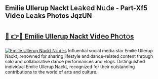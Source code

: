 ## Emilie Ullerup Nackt Le𝚊k𝚎d N𝚞𝚍e - Part-Xf5 Vid𝚎o Le𝚊ks Photos JqzUN

# <h2><a href="http://fbaxha3.evod.top/?m=Emilie+Ullerup+Nackt">🔗 👉🔴 Emilie Ullerup Nackt Vid𝚎o Ph𝚘t𝚘s</a></h2>

[![Emilie Ullerup Nackt N𝚞d𝚎s](https://i.imgur.com/8V9OHl7.gif)](http://fbaxha3.evod.top/?m=Emilie+Ullerup+Nackt)
Influential social media star Emilie Ullerup Nackt, renowned for sharing lifestyle and dance-related content through solo and collaborative dance performances and vlogs. Distinguished individual Emilie Ullerup Nackt, recognized for their outstanding contributions to the world of arts and culture. 
